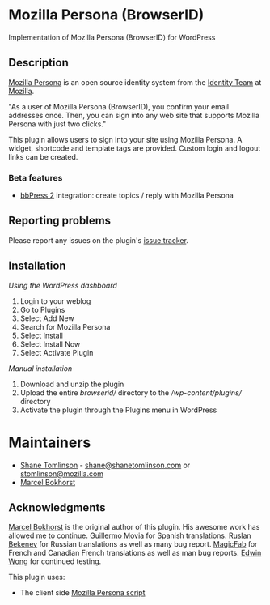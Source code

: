 # Mozilla Persona (BrowserID)

Implementation of Mozilla Persona (BrowserID) for WordPress

## Description

[Mozilla Persona](https://login.persona.org/ "Mozilla Persona") is an open source identity system from the [Identity Team](http://identity.mozilla.com/ "Identity Team") at [Mozilla](https://mozilla.org/ "Mozilla").

"As a user of Mozilla Persona (BrowserID), you confirm your email addresses once. Then, you can sign into any web site that supports Mozilla Persona with just two clicks."

This plugin allows users to sign into your site using Mozilla Persona. A widget, shortcode and template tags are provided. Custom login and logout links can be created.

### Beta features

* [bbPress 2](http://bbpress.org/ "bbPress") integration: create topics / reply with Mozilla Persona

## Reporting problems

Please report any issues on the plugin's [issue tracker](https://github.com/shane-tomlinson/browserid-wordpress/issues).

## Installation

*Using the WordPress dashboard*

1. Login to your weblog
1. Go to Plugins
1. Select Add New
1. Search for Mozilla Persona
1. Select Install
1. Select Install Now
1. Select Activate Plugin

*Manual installation*

1. Download and unzip the plugin
1. Upload the entire *browserid/* directory to the */wp-content/plugins/* directory
1. Activate the plugin through the Plugins menu in WordPress


# Maintainers
* [Shane Tomlinson](https://shanetomlinson.com) - shane@shanetomlinson.com or stomlinson@mozilla.com
* [Marcel Bokhorst](http://blog.bokhorst.biz)



## Acknowledgments
[Marcel Bokhorst](http://blog.bokhorst.biz/) is the original author of this plugin. His awesome work has allowed me to continue.
[Guillermo Movia](mailto://deimidis@mozilla-hispano.org) for Spanish translations.
[Ruslan Bekenev](mailto://furyinbox@gmail.com) for Russian translations as well as many bug report.
[MagicFab](https://github.com/MagicFab) for French and Canadian French translations as well as man bug reports.
[Edwin Wong](http://www.edwinsf.com/blog/) for continued testing.

This plugin uses:

* The client side [Mozilla Persona script](https://login.persona.org/include.js "Mozilla Persona script")
